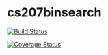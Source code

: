 
# cs207binsearch

[![Build Status](https://travis-ci.org/cocochrane/cs207binsearch.svg?branch=master)](https://travis-ci.org/cocochrane/cs207binsearch)

[![Coverage Status](https://coveralls.io/repos/github/cocochrane/cs207binsearch/badge.svg?branch=master)](https://coveralls.io/github/cocochrane/cs207binsearch?branch=master)